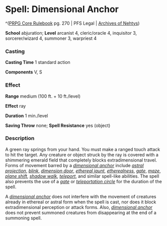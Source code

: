 # Spell: Dimensional Anchor

^([PRPG Core Rulebook][ss-dimensional-anchor] pg. 270 | PFS Legal | [Archives of Nehtys][sn-dimensional-anchor])

**School** abjuration; **Level** arcanist 4, cleric/oracle 4, inquisitor 3, sorcerer/wizard 4, summoner 3, warpriest 4

### Casting

**Casting Time** 1 standard action  

**Components** V, S

### Effect

**Range** medium (100 ft. + 10 ft./level)  

**Effect** ray  

**Duration** 1 min./level  

**Saving Throw** none; **Spell Resistance** yes (object)

### Description

A green ray springs from your hand. You must make a ranged touch attack to hit the target. Any creature or object struck by the ray is covered with a shimmering emerald field that completely blocks extradimensional travel. Forms of movement barred by a _[dimensional anchor]_ include _[astral projection]_, _[blink]_, _[dimension door]_, _[ethereal jaunt]_, _[etherealness]_, _[gate]_, _[maze]_, _[plane shift]_, _[shadow walk]_, _[teleport]_, and similar spell-like abilities. The spell also prevents the use of a _[gate]_ or _[teleportation circle]_ for the duration of the spell.  

A _[dimensional anchor]_ does not interfere with the movement of creatures already in ethereal or astral form when the spell is cast, nor does it block extradimensional perception or attack forms. Also, _[dimensional anchor]_ does not prevent summoned creatures from disappearing at the end of a summoning spell.

[ss-dimensional-anchor]: http://paizo.com/pathfinderRPG/v57
[sn-dimensional-anchor]: http://www.archivesofnethys.com/SpellDisplay.aspx?ItemName=Dimensional%20Anchor
[dimension door]: http://www.archivesofnethys.com/SpellDisplay.aspx?ItemName=dimension%20door
[blink]: http://www.archivesofnethys.com/SpellDisplay.aspx?ItemName=blink
[gate]: http://www.archivesofnethys.com/SpellDisplay.aspx?ItemName=gate
[maze]: http://www.archivesofnethys.com/SpellDisplay.aspx?ItemName=maze
[shadow walk]: http://www.archivesofnethys.com/SpellDisplay.aspx?ItemName=shadow%20walk
[dimensional anchor]: http://www.archivesofnethys.com/SpellDisplay.aspx?ItemName=dimensional%20anchor
[astral projection]: http://www.archivesofnethys.com/SpellDisplay.aspx?ItemName=astral%20projection
[etherealness]: http://www.archivesofnethys.com/SpellDisplay.aspx?ItemName=etherealness
[ethereal jaunt]: http://www.archivesofnethys.com/SpellDisplay.aspx?ItemName=ethereal%20jaunt
[teleportation circle]: http://www.archivesofnethys.com/SpellDisplay.aspx?ItemName=teleportation%20circle
[teleport]: http://www.archivesofnethys.com/SpellDisplay.aspx?ItemName=teleport
[plane shift]: http://www.archivesofnethys.com/SpellDisplay.aspx?ItemName=plane%20shift